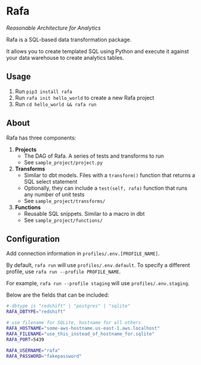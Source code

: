 # Rafa
_Reasonable Architecture for Analytics_

Rafa is a SQL-based data transformation package.

It allows you to create templated SQL using Python and execute it against your data warehouse to create analytics tables. 

## Usage
1. Run `pip3 install rafa`
2. Run `rafa init hello_world` to create a new Rafa project
3. Run `cd hello_world && rafa run`

## About
Rafa has three components:
1. **Projects** 
    - The DAG of Rafa. A series of tests and transforms to run
    - See `sample_project/project.py`
2. **Transforms** 
    - Similar to dbt models. Files with a `transform()` function that returns a SQL select statement
    - Optionally, they can include a `test(self, rafa)` function that runs any number of unit tests
    - See `sample_project/transforms/`
3. **Functions**
    - Reusable SQL snippets. Similar to a macro in dbt
    - See `sample_project/functions/`

## Configuration
Add connection information in `profiles/.env.[PROFILE_NAME]`.

By default, `rafa run` will use `profiles/.env.default`. To specify a different profile, use `rafa run --profile PROFILE_NAME`.

For example, `rafa run --profile staging` will use `profiles/.env.staging`.

Below are the fields that can be included:
```bash
# dbtype is "redshift" | "postgres" | "sqlite"
RAFA_DBTYPE="redshift"

# use filename for SQLite, hostname for all others
RAFA_HOSTNAME="some-aws-hostname.us-east-1.aws.localhost"
RAFA_FILENAME="use_this_instead_of_hostname_for.sqlite"
RAFA_PORT=5439

RAFA_USERNAME="rafa"
RAFA_PASSWORD="fakepassword"
```
